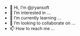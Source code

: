- 👋 Hi, I’m @jryansoft
- 👀 I’m interested in ...
- 🌱 I’m currently learning ...
- 💞️ I’m looking to collaborate on ...
- 📫 How to reach me ...

<!---
jryansoft/jryansoft is a ✨ special ✨ repository because its `README.md` (this file) appears on your GitHub profile.
You can click the Preview link to take a look at your changes.
--->
